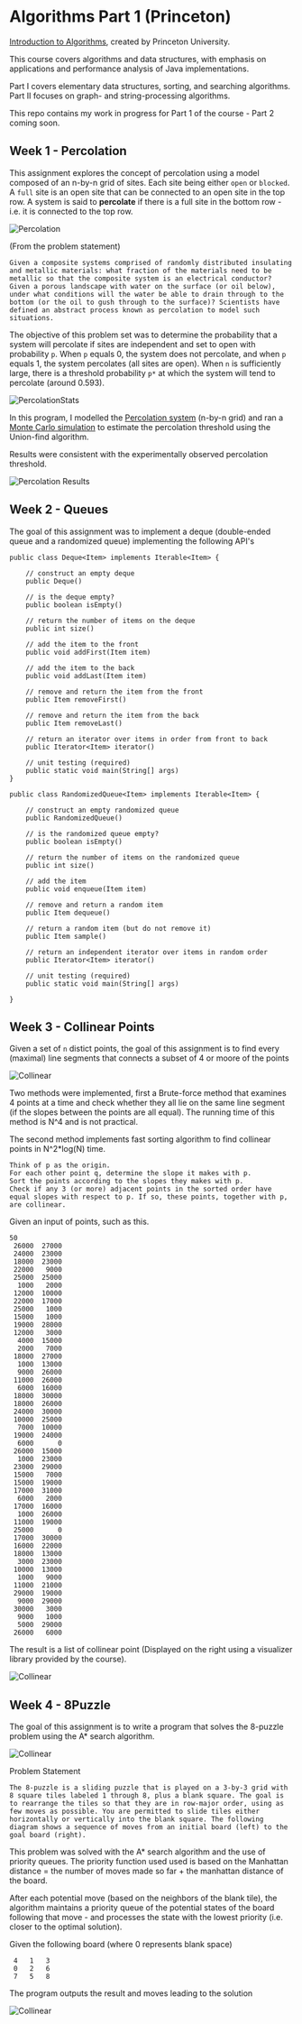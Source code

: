 # Algorithms Part 1 (Princeton)

[Introduction to Algorithms](https://coursera.org/learn/algorithms-part1), created by Princeton University.

This course covers algorithms and data structures, with emphasis on applications and performance analysis of Java implementations. 

Part I covers elementary data structures, sorting, and searching algorithms. Part II focuses on graph- and string-processing algorithms.

This repo contains my work in progress for Part 1 of the course - Part 2 coming soon.

## Week 1 - Percolation

This assignment explores the concept of percolation using a model composed of an n-by-n grid of sites. Each site being either `open` or `blocked`. A `full` site is an open site that can be connected to an open site in the top row. A system is said to **percolate** if there is a full site in the bottom row - i.e. it is connected to the top row.

![Percolation](img/percolation.png)

(From the problem statement)
```
Given a composite systems comprised of randomly distributed insulating and metallic materials: what fraction of the materials need to be metallic so that the composite system is an electrical conductor? Given a porous landscape with water on the surface (or oil below), under what conditions will the water be able to drain through to the bottom (or the oil to gush through to the surface)? Scientists have defined an abstract process known as percolation to model such situations.
```

The objective of this problem set was to determine the probability that a system will percolate if sites are independent and set to open with probability `p`. When `p` equals 0, the system does not percolate, and when `p` equals 1, the system percolates (all sites are open). When `n` is sufficiently large, there is a threshold probability `p*` at which the system will tend to percolate (around 0.593).  

![PercolationStats](img/percolation2.png)

In this program, I modelled the [Percolation system](Week1_PS_Percolation/src/Percolation.java) (n-by-n grid) and ran a [Monte Carlo simulation](Week1_PS_Percolation/src/PercolationStats.java) to estimate the percolation threshold using the Union-find algorithm. 

Results were consistent with the experimentally observed percolation threshold.

![Percolation Results](img/percolationresults.png)

## Week 2 - Queues

The goal of this assignment was to implement a deque (double-ended queue and a randomized queue) implementing the following API's

```
public class Deque<Item> implements Iterable<Item> {

    // construct an empty deque
    public Deque()

    // is the deque empty?
    public boolean isEmpty()

    // return the number of items on the deque
    public int size()

    // add the item to the front
    public void addFirst(Item item)

    // add the item to the back
    public void addLast(Item item)

    // remove and return the item from the front
    public Item removeFirst()

    // remove and return the item from the back
    public Item removeLast()

    // return an iterator over items in order from front to back
    public Iterator<Item> iterator()

    // unit testing (required)
    public static void main(String[] args)
}
```

```
public class RandomizedQueue<Item> implements Iterable<Item> {

    // construct an empty randomized queue
    public RandomizedQueue()

    // is the randomized queue empty?
    public boolean isEmpty()

    // return the number of items on the randomized queue
    public int size()

    // add the item
    public void enqueue(Item item)

    // remove and return a random item
    public Item dequeue()

    // return a random item (but do not remove it)
    public Item sample()

    // return an independent iterator over items in random order
    public Iterator<Item> iterator()

    // unit testing (required)
    public static void main(String[] args)

}
```

## Week 3 - Collinear Points

 Given a set of `n` distict points, the goal of this assignment is to find every (maximal) line segments that connects a subset of 4 or moore of the points

 ![Collinear](img/collinear.png)

 Two methods were implemented, first a Brute-force method that examines 4 points at a time and check whether they all lie on the same line segment (if the slopes between the points are all equal). The running time of this method is N^4 and is not practical.

 The second method implements fast sorting algorithm to find collinear points in N^2*log(N) time.
 ```
 Think of p as the origin.
For each other point q, determine the slope it makes with p.
Sort the points according to the slopes they makes with p.
Check if any 3 (or more) adjacent points in the sorted order have equal slopes with respect to p. If so, these points, together with p, are collinear.
```

Given an input of points, such as this.
```
50
 26000  27000
 24000  23000
 18000  23000
 22000   9000
 25000  25000
  1000   2000
 12000  10000
 22000  17000
 25000   1000
 15000   1000
 19000  28000
 12000   3000
  4000  15000
  2000   7000
 18000  27000
  1000  13000
  9000  26000
 11000  26000
  6000  16000
 18000  30000
 18000  26000
 24000  30000
 10000  25000
  7000  10000
 19000  24000
  6000      0
 26000  15000
  1000  23000
 23000  29000
 15000   7000
 15000  19000
 17000  31000
  6000   2000
 17000  16000
  1000  26000
 11000  19000
 25000      0
 17000  30000
 16000  22000
 18000  13000
  3000  23000
 10000  13000
  1000   9000
 11000  21000
 29000  19000
  9000  29000
 30000   3000
  9000   1000
  5000  29000
 26000   6000
```

The result is a list of collinear point (Displayed on the right using a visualizer library provided by the course).

 ![Collinear](img/collinearresults.png)


 ## Week 4 - 8Puzzle

 The goal of this assignment is to write a program that solves the 8-puzzle problem using the A* search algorithm.

  ![Collinear](img/8puzzle.png)

  Problem Statement
  ```
  The 8-puzzle is a sliding puzzle that is played on a 3-by-3 grid with 8 square tiles labeled 1 through 8, plus a blank square. The goal is to rearrange the tiles so that they are in row-major order, using as few moves as possible. You are permitted to slide tiles either horizontally or vertically into the blank square. The following diagram shows a sequence of moves from an initial board (left) to the goal board (right).
  ```

This problem was solved with the A* search algorithm and the use of priority queues. The priority function used used is based on the Manhattan distance = the number of moves made so far + the manhattan distance of the board. 

After each potential move (based on the neighbors of the blank tile), the algorithm maintains a priority queue of the potential states of the board following that move - and processes the state with the lowest priority (i.e. closer to the optimal solution).

Given the following board (where 0 represents blank space)

```
 4   1   3   
 0   2   6   
 7   5   8   
 ```

The program outputs the result and moves leading to the solution

  ![Collinear](img/8puzzlesolution.png)
